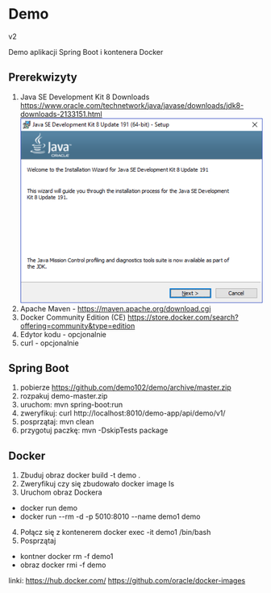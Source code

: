 
# Demo

v2

Demo aplikacji Spring Boot i kontenera Docker  

## Prerekwizyty

1. Java SE Development Kit 8 Downloads https://www.oracle.com/technetwork/java/javase/downloads/jdk8-downloads-2133151.html  
![](/images/jdk1.png)  
2. Apache Maven - https://maven.apache.org/download.cgi
3. Docker Community Edition (CE) https://store.docker.com/search?offering=community&type=edition
4. Edytor kodu - opcjonalnie
5. curl - opcjonalnie



## Spring Boot
1. pobierze https://github.com/demo102/demo/archive/master.zip
2. rozpakuj demo-master.zip
3. uruchom: mvn spring-boot:run
4. zweryfikuj: curl http://localhost:8010/demo-app/api/demo/v1/
5. posprzątaj: mvn clean
6. przygotuj paczkę: mvn -DskipTests package


## Docker

1. Zbuduj obraz
docker build -t demo .
2. Zweryfikuj czy się zbudowało
docker image ls
3. Uruchom obraz Dockera
* docker run demo 
* docker run --rm -d -p 5010:8010 --name demo1 demo 
4. Połącz się z kontenerem
docker exec -it demo1 /bin/bash
5. Posprzątaj
* kontner docker rm -f demo1
* obraz docker rmi -f demo


linki:
https://hub.docker.com/
https://github.com/oracle/docker-images
